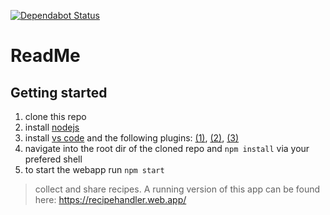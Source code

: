 [![Dependabot Status](https://api.dependabot.com/badges/status?host=github&repo=fabianhinz/RecipeHandler-4.0&identifier=207148306)](https://dependabot.com)

# ReadMe

## Getting started

1. clone this repo
1. install [nodejs](https://nodejs.org/en/)
1. install [vs code](https://code.visualstudio.com/) and the following plugins: [(1)](https://marketplace.visualstudio.com/items?itemName=esbenp.prettier-vscode), [(2)](https://marketplace.visualstudio.com/items?itemName=dbaeumer.vscode-eslint), [(3)](https://marketplace.visualstudio.com/items?itemName=vscodeshift.material-ui-snippets)
1. navigate into the root dir of the cloned repo and `npm install` via your prefered shell
1. to start the webapp run `npm start`

> collect and share recipes. A running version of this app can be found here: https://recipehandler.web.app/
